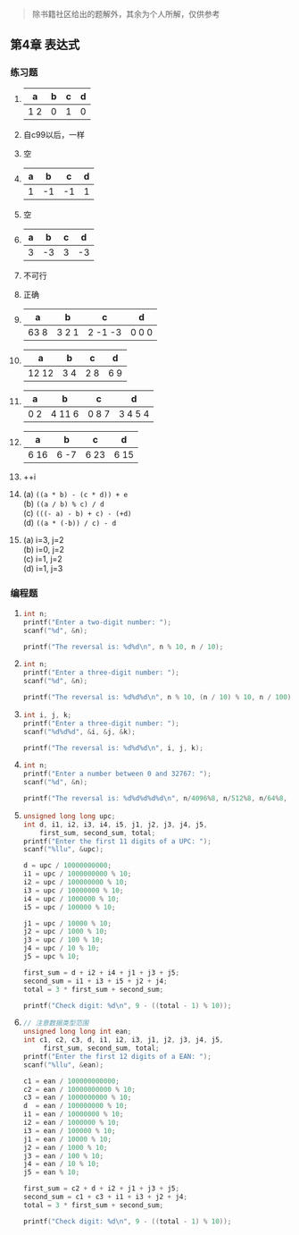 > 除书籍社区给出的题解外，其余为个人所解，仅供参考

## 第4章 表达式

### 练习题

1. |a  |b|c|d|
   |---|-|-|-|
   |1 2|0|1|0|

2. 自c99以后，一样

3. 空

4. |a|b |c |d|
   |-|--|--|-|
   |1|-1|-1|1|

5. 空

6. |a|b |c|d |
   |-|--|-|--|
   |3|-3|3|-3|

7. 不可行
8. 正确

9. |a   |b    |c      |d    |
   |----|-----|-------|-----|
   |63 8|3 2 1|2 -1 -3|0 0 0|

10. |a    |b  |c  |d  |
    |-----|---|---|---|
    |12 12|3 4|2 8|6 9|

11. |a  |b     |c    |d      |
    |---|------|-----|-------|
    |0 2|4 11 6|0 8 7|3 4 5 4|

12. |a   |b   |c   |d   |
    |----|----|----|----|
    |6 16|6 -7|6 23|6 15|

13. ++i
 
14. (a) `((a * b) - (c * d)) + e`  
    (b) `((a / b) % c) / d`  
    (c) `(((- a) - b) + c) - (+d)`  
    (d) `((a * (-b)) / c) - d`
 
15. (a) i=3, j=2  
    (b) i=0, j=2  
    (c) i=1, j=2  
    (d) i=1, j=3

### 编程题

1. ```c
   int n;
   printf("Enter a two-digit number: ");
   scanf("%d", &n);

   printf("The reversal is: %d%d\n", n % 10, n / 10);
   ```
2. ```c
   int n;
   printf("Enter a three-digit number: ");
   scanf("%d", &n);

   printf("The reversal is: %d%d%d\n", n % 10, (n / 10) % 10, n / 100);
   ```
3. ```c
   int i, j, k;
   printf("Enter a three-digit number: ");
   scanf("%d%d%d", &i, &j, &k);

   printf("The reversal is: %d%d%d\n", i, j, k);
   ```
4. ```c
   int n;
   printf("Enter a number between 0 and 32767: ");
   scanf("%d", &n);

   printf("The reversal is: %d%d%d%d%d\n", n/4096%8, n/512%8, n/64%8, n/8%8, n%8);
   ```
5. ```c
   unsigned long long upc;
   int d, i1, i2, i3, i4, i5, j1, j2, j3, j4, j5,
       first_sum, second_sum, total;
   printf("Enter the first 11 digits of a UPC: ");
   scanf("%llu", &upc);

   d = upc / 10000000000;
   i1 = upc / 1000000000 % 10;
   i2 = upc / 100000000 % 10;
   i3 = upc / 10000000 % 10;
   i4 = upc / 1000000 % 10;
   i5 = upc / 100000 % 10;

   j1 = upc / 10000 % 10;
   j2 = upc / 1000 % 10;
   j3 = upc / 100 % 10;
   j4 = upc / 10 % 10;
   j5 = upc % 10;

   first_sum = d + i2 + i4 + j1 + j3 + j5;
   second_sum = i1 + i3 + i5 + j2 + j4;
   total = 3 * first_sum + second_sum;

   printf("Check digit: %d\n", 9 - ((total - 1) % 10));
   ```
6. ```c
   // 注意数据类型范围
   unsigned long long int ean;
   int c1, c2, c3, d, i1, i2, i3, j1, j2, j3, j4, j5,
        first_sum, second_sum, total;
   printf("Enter the first 12 digits of a EAN: ");
   scanf("%llu", &ean);

   c1 = ean / 100000000000;
   c2 = ean / 10000000000 % 10;
   c3 = ean / 1000000000 % 10;
   d  = ean / 100000000 % 10;
   i1 = ean / 10000000 % 10;
   i2 = ean / 1000000 % 10;
   i3 = ean / 100000 % 10;
   j1 = ean / 10000 % 10;
   j2 = ean / 1000 % 10;
   j3 = ean / 100 % 10;
   j4 = ean / 10 % 10;
   j5 = ean % 10;

   first_sum = c2 + d + i2 + j1 + j3 + j5;
   second_sum = c1 + c3 + i1 + i3 + j2 + j4;
   total = 3 * first_sum + second_sum;

   printf("Check digit: %d\n", 9 - ((total - 1) % 10));
   ```
